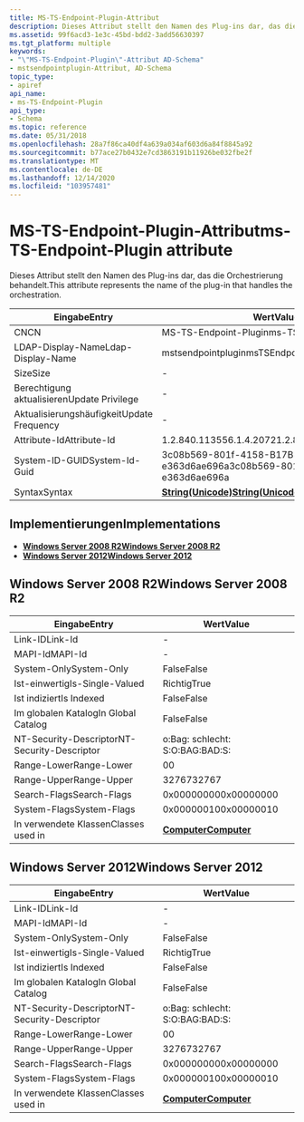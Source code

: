```yaml
---
title: MS-TS-Endpoint-Plugin-Attribut
description: Dieses Attribut stellt den Namen des Plug-ins dar, das die Orchestrierung behandelt.
ms.assetid: 99f6acd3-1e3c-45bd-bdd2-3add56630397
ms.tgt_platform: multiple
keywords:
- "\"MS-TS-Endpoint-Plugin\"-Attribut AD-Schema"
- mstsendpointplugin-Attribut, AD-Schema
topic_type:
- apiref
api_name:
- ms-TS-Endpoint-Plugin
api_type:
- Schema
ms.topic: reference
ms.date: 05/31/2018
ms.openlocfilehash: 28a7f86ca40df4a639a034af603d6a84f8845a92
ms.sourcegitcommit: b77ace27b0432e7cd3863191b11926be032fbe2f
ms.translationtype: MT
ms.contentlocale: de-DE
ms.lasthandoff: 12/14/2020
ms.locfileid: "103957481"
---
```

# <a name="ms-ts-endpoint-plugin-attribute"></a><span data-ttu-id="4eae6-105">MS-TS-Endpoint-Plugin-Attribut</span><span class="sxs-lookup"><span data-stu-id="4eae6-105">ms-TS-Endpoint-Plugin attribute</span></span>

<span data-ttu-id="4eae6-106">Dieses Attribut stellt den Namen des Plug-ins dar, das die Orchestrierung behandelt.</span><span class="sxs-lookup"><span data-stu-id="4eae6-106">This attribute represents the name of the plug-in that handles the orchestration.</span></span>



| <span data-ttu-id="4eae6-107">Eingabe</span><span class="sxs-lookup"><span data-stu-id="4eae6-107">Entry</span></span> | <span data-ttu-id="4eae6-108">Wert</span><span class="sxs-lookup"><span data-stu-id="4eae6-108">Value</span></span> |
|-------------------|---------------------------------------------|
| <span data-ttu-id="4eae6-109">CN</span><span class="sxs-lookup"><span data-stu-id="4eae6-109">CN</span></span>                | <span data-ttu-id="4eae6-110">MS-TS-Endpoint-Plugin</span><span class="sxs-lookup"><span data-stu-id="4eae6-110">ms-TS-Endpoint-Plugin</span></span>                       |
| <span data-ttu-id="4eae6-111">LDAP-Display-Name</span><span class="sxs-lookup"><span data-stu-id="4eae6-111">Ldap-Display-Name</span></span> | <span data-ttu-id="4eae6-112">mstsendpointplugin</span><span class="sxs-lookup"><span data-stu-id="4eae6-112">msTSEndpointPlugin</span></span>                          |
| <span data-ttu-id="4eae6-113">Size</span><span class="sxs-lookup"><span data-stu-id="4eae6-113">Size</span></span>              | \-                                          |
| <span data-ttu-id="4eae6-114">Berechtigung aktualisieren</span><span class="sxs-lookup"><span data-stu-id="4eae6-114">Update Privilege</span></span>  | \-                                          |
| <span data-ttu-id="4eae6-115">Aktualisierungshäufigkeit</span><span class="sxs-lookup"><span data-stu-id="4eae6-115">Update Frequency</span></span>  | \-                                          |
| <span data-ttu-id="4eae6-116">Attribute-Id</span><span class="sxs-lookup"><span data-stu-id="4eae6-116">Attribute-Id</span></span>      | <span data-ttu-id="4eae6-117">1.2.840.113556.1.4.2072</span><span class="sxs-lookup"><span data-stu-id="4eae6-117">1.2.840.113556.1.4.2072</span></span>                     |
| <span data-ttu-id="4eae6-118">System-ID-GUID</span><span class="sxs-lookup"><span data-stu-id="4eae6-118">System-Id-Guid</span></span>    | <span data-ttu-id="4eae6-119">3c08b569-801f-4158-B17B-e363d6ae696a</span><span class="sxs-lookup"><span data-stu-id="4eae6-119">3c08b569-801f-4158-b17b-e363d6ae696a</span></span>        |
| <span data-ttu-id="4eae6-120">Syntax</span><span class="sxs-lookup"><span data-stu-id="4eae6-120">Syntax</span></span>            | [<span data-ttu-id="4eae6-121">**String(Unicode)**</span><span class="sxs-lookup"><span data-stu-id="4eae6-121">**String(Unicode)**</span></span>](s-string-unicode.md) |



## <a name="implementations"></a><span data-ttu-id="4eae6-122">Implementierungen</span><span class="sxs-lookup"><span data-stu-id="4eae6-122">Implementations</span></span>

-   [<span data-ttu-id="4eae6-123">**Windows Server 2008 R2**</span><span class="sxs-lookup"><span data-stu-id="4eae6-123">**Windows Server 2008 R2**</span></span>](#windows-server-2008-r2)
-   [<span data-ttu-id="4eae6-124">**Windows Server 2012**</span><span class="sxs-lookup"><span data-stu-id="4eae6-124">**Windows Server 2012**</span></span>](#windows-server-2012)

## <a name="windows-server-2008-r2"></a><span data-ttu-id="4eae6-125">Windows Server 2008 R2</span><span class="sxs-lookup"><span data-stu-id="4eae6-125">Windows Server 2008 R2</span></span>



| <span data-ttu-id="4eae6-126">Eingabe</span><span class="sxs-lookup"><span data-stu-id="4eae6-126">Entry</span></span> | <span data-ttu-id="4eae6-127">Wert</span><span class="sxs-lookup"><span data-stu-id="4eae6-127">Value</span></span> |
|------------------------|-------------------------------------------|
| <span data-ttu-id="4eae6-128">Link-ID</span><span class="sxs-lookup"><span data-stu-id="4eae6-128">Link-Id</span></span>                | \-                                        |
| <span data-ttu-id="4eae6-129">MAPI-Id</span><span class="sxs-lookup"><span data-stu-id="4eae6-129">MAPI-Id</span></span>                | \-                                        |
| <span data-ttu-id="4eae6-130">System-Only</span><span class="sxs-lookup"><span data-stu-id="4eae6-130">System-Only</span></span>            | <span data-ttu-id="4eae6-131">False</span><span class="sxs-lookup"><span data-stu-id="4eae6-131">False</span></span>                                     |
| <span data-ttu-id="4eae6-132">Ist-einwertig</span><span class="sxs-lookup"><span data-stu-id="4eae6-132">Is-Single-Valued</span></span>       | <span data-ttu-id="4eae6-133">Richtig</span><span class="sxs-lookup"><span data-stu-id="4eae6-133">True</span></span>                                      |
| <span data-ttu-id="4eae6-134">Ist indiziert</span><span class="sxs-lookup"><span data-stu-id="4eae6-134">Is Indexed</span></span>             | <span data-ttu-id="4eae6-135">False</span><span class="sxs-lookup"><span data-stu-id="4eae6-135">False</span></span>                                     |
| <span data-ttu-id="4eae6-136">Im globalen Katalog</span><span class="sxs-lookup"><span data-stu-id="4eae6-136">In Global Catalog</span></span>      | <span data-ttu-id="4eae6-137">False</span><span class="sxs-lookup"><span data-stu-id="4eae6-137">False</span></span>                                     |
| <span data-ttu-id="4eae6-138">NT-Security-Descriptor</span><span class="sxs-lookup"><span data-stu-id="4eae6-138">NT-Security-Descriptor</span></span> | <span data-ttu-id="4eae6-139">o:Bag: schlecht: S:</span><span class="sxs-lookup"><span data-stu-id="4eae6-139">O:BAG:BAD:S:</span></span>                              |
| <span data-ttu-id="4eae6-140">Range-Lower</span><span class="sxs-lookup"><span data-stu-id="4eae6-140">Range-Lower</span></span>            | <span data-ttu-id="4eae6-141">0</span><span class="sxs-lookup"><span data-stu-id="4eae6-141">0</span></span>                                         |
| <span data-ttu-id="4eae6-142">Range-Upper</span><span class="sxs-lookup"><span data-stu-id="4eae6-142">Range-Upper</span></span>            | <span data-ttu-id="4eae6-143">32767</span><span class="sxs-lookup"><span data-stu-id="4eae6-143">32767</span></span>                                     |
| <span data-ttu-id="4eae6-144">Search-Flags</span><span class="sxs-lookup"><span data-stu-id="4eae6-144">Search-Flags</span></span>           | <span data-ttu-id="4eae6-145">0x00000000</span><span class="sxs-lookup"><span data-stu-id="4eae6-145">0x00000000</span></span>                                |
| <span data-ttu-id="4eae6-146">System-Flags</span><span class="sxs-lookup"><span data-stu-id="4eae6-146">System-Flags</span></span>           | <span data-ttu-id="4eae6-147">0x00000010</span><span class="sxs-lookup"><span data-stu-id="4eae6-147">0x00000010</span></span>                                |
| <span data-ttu-id="4eae6-148">In verwendete Klassen</span><span class="sxs-lookup"><span data-stu-id="4eae6-148">Classes used in</span></span>        | [<span data-ttu-id="4eae6-149">**Computer**</span><span class="sxs-lookup"><span data-stu-id="4eae6-149">**Computer**</span></span>](c-computer.md)<br/> |



## <a name="windows-server-2012"></a><span data-ttu-id="4eae6-150">Windows Server 2012</span><span class="sxs-lookup"><span data-stu-id="4eae6-150">Windows Server 2012</span></span>



| <span data-ttu-id="4eae6-151">Eingabe</span><span class="sxs-lookup"><span data-stu-id="4eae6-151">Entry</span></span> | <span data-ttu-id="4eae6-152">Wert</span><span class="sxs-lookup"><span data-stu-id="4eae6-152">Value</span></span> |
|------------------------|-------------------------------------------|
| <span data-ttu-id="4eae6-153">Link-ID</span><span class="sxs-lookup"><span data-stu-id="4eae6-153">Link-Id</span></span>                | \-                                        |
| <span data-ttu-id="4eae6-154">MAPI-Id</span><span class="sxs-lookup"><span data-stu-id="4eae6-154">MAPI-Id</span></span>                | \-                                        |
| <span data-ttu-id="4eae6-155">System-Only</span><span class="sxs-lookup"><span data-stu-id="4eae6-155">System-Only</span></span>            | <span data-ttu-id="4eae6-156">False</span><span class="sxs-lookup"><span data-stu-id="4eae6-156">False</span></span>                                     |
| <span data-ttu-id="4eae6-157">Ist-einwertig</span><span class="sxs-lookup"><span data-stu-id="4eae6-157">Is-Single-Valued</span></span>       | <span data-ttu-id="4eae6-158">Richtig</span><span class="sxs-lookup"><span data-stu-id="4eae6-158">True</span></span>                                      |
| <span data-ttu-id="4eae6-159">Ist indiziert</span><span class="sxs-lookup"><span data-stu-id="4eae6-159">Is Indexed</span></span>             | <span data-ttu-id="4eae6-160">False</span><span class="sxs-lookup"><span data-stu-id="4eae6-160">False</span></span>                                     |
| <span data-ttu-id="4eae6-161">Im globalen Katalog</span><span class="sxs-lookup"><span data-stu-id="4eae6-161">In Global Catalog</span></span>      | <span data-ttu-id="4eae6-162">False</span><span class="sxs-lookup"><span data-stu-id="4eae6-162">False</span></span>                                     |
| <span data-ttu-id="4eae6-163">NT-Security-Descriptor</span><span class="sxs-lookup"><span data-stu-id="4eae6-163">NT-Security-Descriptor</span></span> | <span data-ttu-id="4eae6-164">o:Bag: schlecht: S:</span><span class="sxs-lookup"><span data-stu-id="4eae6-164">O:BAG:BAD:S:</span></span>                              |
| <span data-ttu-id="4eae6-165">Range-Lower</span><span class="sxs-lookup"><span data-stu-id="4eae6-165">Range-Lower</span></span>            | <span data-ttu-id="4eae6-166">0</span><span class="sxs-lookup"><span data-stu-id="4eae6-166">0</span></span>                                         |
| <span data-ttu-id="4eae6-167">Range-Upper</span><span class="sxs-lookup"><span data-stu-id="4eae6-167">Range-Upper</span></span>            | <span data-ttu-id="4eae6-168">32767</span><span class="sxs-lookup"><span data-stu-id="4eae6-168">32767</span></span>                                     |
| <span data-ttu-id="4eae6-169">Search-Flags</span><span class="sxs-lookup"><span data-stu-id="4eae6-169">Search-Flags</span></span>           | <span data-ttu-id="4eae6-170">0x00000000</span><span class="sxs-lookup"><span data-stu-id="4eae6-170">0x00000000</span></span>                                |
| <span data-ttu-id="4eae6-171">System-Flags</span><span class="sxs-lookup"><span data-stu-id="4eae6-171">System-Flags</span></span>           | <span data-ttu-id="4eae6-172">0x00000010</span><span class="sxs-lookup"><span data-stu-id="4eae6-172">0x00000010</span></span>                                |
| <span data-ttu-id="4eae6-173">In verwendete Klassen</span><span class="sxs-lookup"><span data-stu-id="4eae6-173">Classes used in</span></span>        | [<span data-ttu-id="4eae6-174">**Computer**</span><span class="sxs-lookup"><span data-stu-id="4eae6-174">**Computer**</span></span>](c-computer.md)<br/> |



 

 





